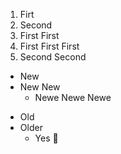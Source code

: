1. Firt
2. Second
  1. First First
  2. First First First
  2. Second Second
  
- New
- New New
  - Newe Newe Newe

* Old
* Older
  - Yes
:tada:
